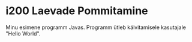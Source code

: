 # i200 Laevade Pommitamine

Minu esimene programm Javas. Programm ütleb käivitamisele kasutajale "Hello World".

